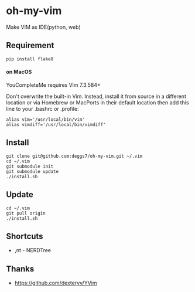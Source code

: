 oh-my-vim
=========

Make VIM as IDE(python, web)

## Requirement

```
pip install flake8
```
#### on MacOS
YouCompleteMe requires Vim 7.3.584+

Don't overwrite the built-in Vim.
Instead, install it from source in a different location or via Homebrew or MacPorts in their default location then add this line to your .bashrc or .profile:
```
alias vim='/usr/local/bin/vim'
alias vimdiff='/usr/local/bin/vimdiff'
```

## Install

```
git clone git@github.com:deggs7/oh-my-vim.git ~/.vim
cd ~/.vim
git submodule init
git submodule update
./install.sh
```

## Update

```
cd ~/.vim
git pull origin
./install.sh
```

## Shortcuts

* ,nt - NERDTree



## Thanks

* https://github.com/dexteryy/YVim
